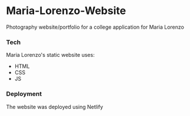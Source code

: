 # Maria-Lorenzo-Website

Photography website/portfolio for a college application for Maria Lorenzo

### Tech

Maria Lorenzo's static website uses:

* HTML 
* CSS
* JS

### Deployment

The website was deployed using Netlify

